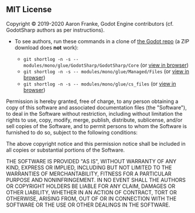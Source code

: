 ## MIT License

Copyright &copy; 2019-2020 Aaron Franke, Godot Engine contributors (cf. GodotSharp authors as per instructions).

* To see authors, run these commands in a clone of [the Godot repo](https://github.com/godotengine/godot) (a ZIP download does **not** work):

  * `git shortlog -n -s -- modules/mono/glue/GodotSharp/GodotSharp/Core` (or [view in browser](https://github.com/godotengine/godot/commits/master/modules/mono/glue/GodotSharp/GodotSharp/Core))
  * `git shortlog -n -s -- modules/mono/glue/Managed/Files` (or [view in browser](https://github.com/godotengine/godot/commits/master/modules/mono/glue/Managed/Files))
  * `git shortlog -n -s -- modules/mono/glue/cs_files` (or [view in browser](https://github.com/godotengine/godot/commits/master/modules/mono/glue/cs_files))

Permission is hereby granted, free of charge, to any person obtaining a copy
of this software and associated documentation files (the "Software"), to deal
in the Software without restriction, including without limitation the rights
to use, copy, modify, merge, publish, distribute, sublicense, and/or sell
copies of the Software, and to permit persons to whom the Software is
furnished to do so, subject to the following conditions:

The above copyright notice and this permission notice shall be included in all
copies or substantial portions of the Software.

THE SOFTWARE IS PROVIDED "AS IS", WITHOUT WARRANTY OF ANY KIND, EXPRESS OR
IMPLIED, INCLUDING BUT NOT LIMITED TO THE WARRANTIES OF MERCHANTABILITY,
FITNESS FOR A PARTICULAR PURPOSE AND NONINFRINGEMENT. IN NO EVENT SHALL THE
AUTHORS OR COPYRIGHT HOLDERS BE LIABLE FOR ANY CLAIM, DAMAGES OR OTHER
LIABILITY, WHETHER IN AN ACTION OF CONTRACT, TORT OR OTHERWISE, ARISING FROM,
OUT OF OR IN CONNECTION WITH THE SOFTWARE OR THE USE OR OTHER DEALINGS IN THE
SOFTWARE.
